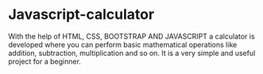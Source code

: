 # Javascript-calculator
With the help of HTML, CSS, BOOTSTRAP AND JAVASCRIPT a calculator is developed where you can perform basic mathematical operations like addition, subtraction, multiplication and so on. It is a very simple and useful project for a beginner.
